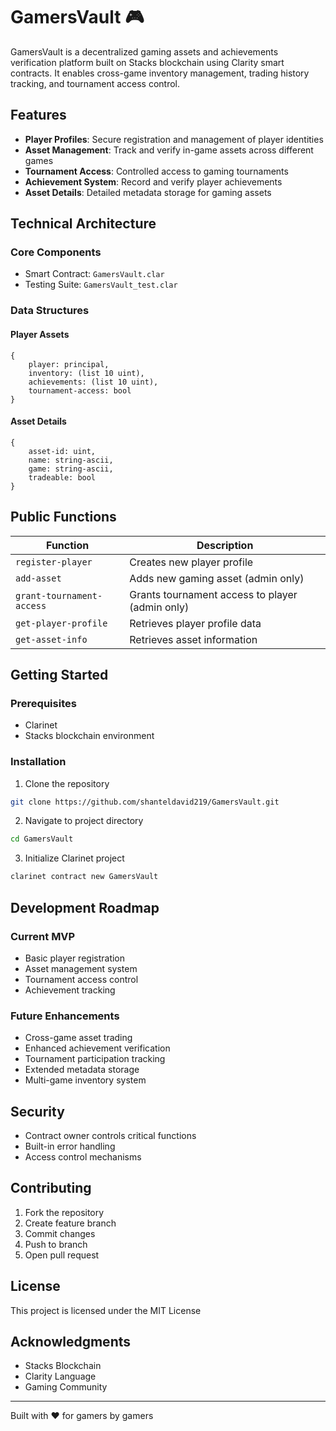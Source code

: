 # GamersVault 🎮

GamersVault is a decentralized gaming assets and achievements verification platform built on Stacks blockchain using Clarity smart contracts. It enables cross-game inventory management, trading history tracking, and tournament access control.

## Features

- **Player Profiles**: Secure registration and management of player identities
- **Asset Management**: Track and verify in-game assets across different games
- **Tournament Access**: Controlled access to gaming tournaments
- **Achievement System**: Record and verify player achievements
- **Asset Details**: Detailed metadata storage for gaming assets

## Technical Architecture

### Core Components

- Smart Contract: `GamersVault.clar`
- Testing Suite: `GamersVault_test.clar`

### Data Structures

#### Player Assets
```clarity
{
    player: principal,
    inventory: (list 10 uint),
    achievements: (list 10 uint),
    tournament-access: bool
}
```

#### Asset Details
```clarity
{
    asset-id: uint,
    name: string-ascii,
    game: string-ascii,
    tradeable: bool
}
```

## Public Functions

| Function | Description |
|----------|-------------|
| `register-player` | Creates new player profile |
| `add-asset` | Adds new gaming asset (admin only) |
| `grant-tournament-access` | Grants tournament access to player (admin only) |
| `get-player-profile` | Retrieves player profile data |
| `get-asset-info` | Retrieves asset information |

## Getting Started

### Prerequisites
- Clarinet
- Stacks blockchain environment

### Installation

1. Clone the repository
```bash
git clone https://github.com/shanteldavid219/GamersVault.git
```

2. Navigate to project directory
```bash
cd GamersVault
```

3. Initialize Clarinet project
```bash
clarinet contract new GamersVault
```


## Development Roadmap

### Current MVP
- Basic player registration
- Asset management system
- Tournament access control
- Achievement tracking

### Future Enhancements
- Cross-game asset trading
- Enhanced achievement verification
- Tournament participation tracking
- Extended metadata storage
- Multi-game inventory system

## Security

- Contract owner controls critical functions
- Built-in error handling
- Access control mechanisms

## Contributing

1. Fork the repository
2. Create feature branch
3. Commit changes
4. Push to branch
5. Open pull request

## License

This project is licensed under the MIT License


## Acknowledgments

- Stacks Blockchain
- Clarity Language
- Gaming Community

---
Built with ❤️ for gamers by gamers
